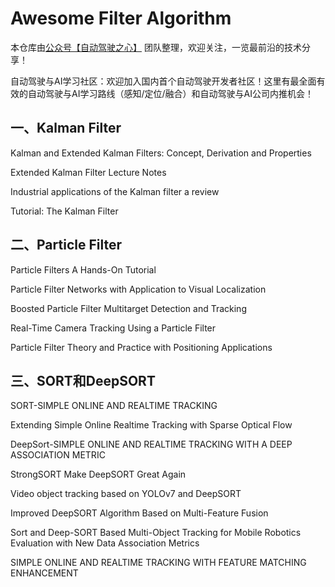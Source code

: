 # Awesome Filter Algorithm


本仓库由[公众号【自动驾驶之心】](https://mp.weixin.qq.com/s?__biz=Mzg2NzUxNTU1OA==&mid=2247542481&idx=1&sn=c6d8609491a128233c3c3b91d68d22a6&chksm=ceb80b18f9cf820e789efd75947633aec9d2f1e8b58c29e5051c05a64b21ae63c244d54886a1&token=11182364&lang=zh_CN#rd) 团队整理，欢迎关注，一览最前沿的技术分享！

自动驾驶与AI学习社区：欢迎加入国内首个自动驾驶开发者社区！这里有最全面有效的自动驾驶与AI学习路线（感知/定位/融合）和自动驾驶与AI公司内推机会！


## 一、Kalman Filter

Kalman and Extended Kalman Filters: Concept, Derivation and Properties

Extended Kalman Filter Lecture Notes

Industrial applications of the Kalman filter a review

Tutorial: The Kalman Filter

## 二、Particle Filter 

Particle Filters A Hands-On Tutorial 

Particle Filter Networks with Application to Visual Localization

Boosted Particle Filter Multitarget Detection and Tracking 

Real-Time Camera Tracking Using a Particle Filter 

Particle Filter Theory and Practice with Positioning Applications

## 三、SORT和DeepSORT

SORT-SIMPLE ONLINE AND REALTIME TRACKING 

Extending Simple Online Realtime Tracking with Sparse Optical Flow 

DeepSort-SIMPLE ONLINE AND REALTIME TRACKING WITH A DEEP ASSOCIATION METRIC 

StrongSORT Make DeepSORT Great Again 

Video object tracking based on YOLOv7 and DeepSORT

Improved DeepSORT Algorithm Based on Multi-Feature Fusion 

Sort and Deep-SORT Based Multi-Object Tracking for Mobile Robotics Evaluation with New Data Association Metrics

SIMPLE ONLINE AND REALTIME TRACKING WITH  FEATURE MATCHING ENHANCEMENT